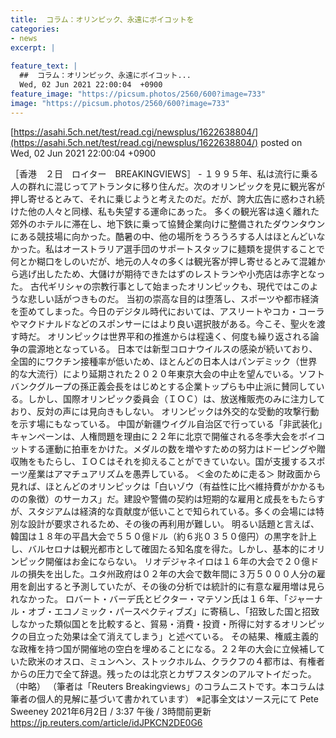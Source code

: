 ```yaml
---
title:  コラム：オリンピック、永遠にボイコットを  
categories:
- news
excerpt: |
  
feature_text: |
  ##  コラム：オリンピック、永遠にボイコット...
  Wed, 02 Jun 2021 22:00:04  +0900
feature_image: "https://picsum.photos/2560/600?image=733"
image: "https://picsum.photos/2560/600?image=733"
---
```


[https://asahi.5ch.net/test/read.cgi/newsplus/1622638804/](https://asahi.5ch.net/test/read.cgi/newsplus/1622638804/)
posted on Wed, 02 Jun 2021 22:00:04  +0900

<!--more-->

［香港　２日　ロイター　BREAKINGVIEWS］ - １９９５年、私は流行に乗る人の群れに混じってアトランタに移り住んだ。次のオリンピックを見に観光客が押し寄せるとみて、それに乗じようと考えたのだ。だが、誇大広告に惑わされ続けた他の人々と同様、私も失望する運命にあった。 多くの観光客は遠く離れた郊外のホテルに滞在し、地下鉄に乗って協賛企業向けに整備されたダウンタウンにある競技場に向かった。酷暑の中、他の場所をうろうろする人はほとんどいなかった。私はオーストラリア選手団のサポートスタッフに麺類を提供することで何とか糊口をしのいだが、地元の人々の多くは観光客が押し寄せるとみて混雑から逃げ出したため、大儲けが期待できたはずのレストランや小売店は赤字となった。 古代ギリシャの宗教行事として始まったオリンピックも、現代ではこのような悲しい話がつきものだ。 当初の崇高な目的は堕落し、スポーツや都市経済を歪めてしまった。今日のデジタル時代においては、アスリートやコカ・コーラやマクドナルドなどのスポンサーにはより良い選択肢がある。今こそ、聖火を渡す時だ。 オリンピックは世界平和の推進からは程遠く、何度も繰り返される論争の震源地となっている。 日本では新型コロナウイルスの感染が続いており、全国的にワクチン接種率が低いため、ほとんどの日本人はパンデミック（世界的な大流行）により延期された２０２０年東京大会の中止を望んでいる。ソフトバンクグループの孫正義会長をはじめとする企業トップらも中止派に賛同している。しかし、国際オリンピック委員会（ＩＯＣ）は、放送権販売のみに注力しており、反対の声には見向きもしない。 オリンピックは外交的な受動的攻撃行動を示す場にもなっている。 中国が新疆ウイグル自治区で行っている「非武装化」キャンペーンは、人権問題を理由に２２年に北京で開催される冬季大会をボイコットする運動に拍車をかけた。メダルの数を増やすための努力はドーピングや贈収賄をもたらし、ＩＯＣはそれを抑えることができていない。国が支援するスポーツ産業はアマチュアリズムを愚弄している。 ＜金のために走る＞ 財政面から見れば、ほとんどのオリンピックは「白いゾウ（有益性に比べ維持費がかかるものの象徴）のサーカス」だ。建設や警備の契約は短期的な雇用と成長をもたらすが、スタジアムは経済的な貢献度が低いことで知られている。多くの会場には特別な設計が要求されるため、その後の再利用が難しい。 明るい話題と言えば、韓国は１８年の平昌大会で５５０億ドル（約６兆０３５０億円）の黒字を計上し、バルセロナは観光都市として確固たる知名度を得た。しかし、基本的にオリンピック開催はお金にならない。 リオデジャネイロは１６年の大会で２０億ドルの損失を出した。ユタ州政府は０２年の大会で数年間に３万５０００人分の雇用を創出すると予測していたが、その後の分析では統計的に有意な雇用増は見られなかった。 ロバート・バーデ氏とビクター・マテソン氏は１６年、「ジャーナル・オブ・エコノミック・パースペクティブズ」に寄稿し、「招致した国と招致しなかった類似国とを比較すると、貿易・消費・投資・所得に対するオリンピックの目立った効果は全て消えてしまう」と述べている。 その結果、権威主義的な政権を持つ国が開催地の空白を埋めることになる。２２年の大会に立候補していた欧米のオスロ、ミュンヘン、ストックホルム、クラクフの４都市は、有権者からの圧力で全て辞退。残ったのは北京とカザフスタンのアルマトイだった。 （中略） （筆者は「Reuters Breakingviews」のコラムニストです。本コラムは筆者の個人的見解に基づいて書かれています） ※記事全文はソース元にて Pete Sweeney 2021年6月2日 / 3:37 午後 / 3時間前更新 https://jp.reuters.com/article/idJPKCN2DE0G6
